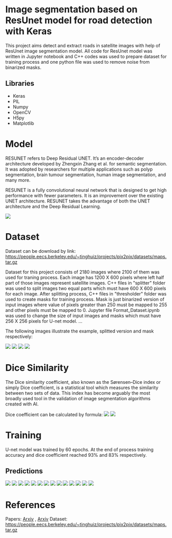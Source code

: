 # Image segmentation based on ResUnet model for road detection with Keras
This project aims detect and extract roads in satellite images with help of ResUnet image segmentation model. All code for ResUnet model was written in Jupyter notebook and C++ codes was used to prepare dataset for training process and one python file was used to remove noise from binarized masks. 

## Libraries

 - Keras
 - PIL
 - Numpy
 - OpenCV
 - H5py
 - Matplotlib

# Model 

RESUNET refers to Deep Residual UNET. It’s an encoder-decoder architecture developed by Zhengxin Zhang et al. for semantic segmentation. It was adopted by researchers for multiple applications such as polyp segmentation, brain tumour segmentation, human image segmentation, and many more. 

RESUNET is a fully convolutional neural network that is designed to get high performance with fewer parameters. It is an improvement over the existing UNET architecture. RESUNET takes the advantage of both the UNET architecture and the Deep Residual Learning.

![](images/x1.jpg)


# Dataset 
Dataset can be download by link: https://people.eecs.berkeley.edu/~tinghuiz/projects/pix2pix/datasets/maps.tar.gz

Dataset for this project consists of 2180 images where 2100 of them was used for traning process. Each image has 1200 X 600 pixels where left half part of those images represent satellite images. C++ files in "splitter" folder was used to split images two equal parts which must have 600 X 600 pixels for each image. After splitting process, C++ files in "thresholder" folder was used to create masks for training process. Mask is just binarized version of input images where value of pixels greater than 250 must be mapped to 255 and other pixels must be mapped to 0. Jupyter file Format_Dataset.ipynb was used to change the size of input images and masks which must have 256 X 256 pixels for U-net model. ...

The following images illustrate the example, splitted version and mask respectively:

![](images/maps/val/1.jpg)
![](images/1_satellite.jpg)
![](images/1_computer.jpg)
![](images/1.jpg)

# Dice Similarity

The Dice similarity coefficient, also known as the Sørensen–Dice index or simply Dice coefficient, is a statistical tool which measures the similarity between two sets of data. This index has become arguably the most broadly used tool in the validation of image segmentation algorithms created with AI.

Dice coefficient can be calculated by formula:
![](images/formula.png)
![](dice_coefficient.png)

# Training

U-net model was trained by 60 epochs. At the end of process training accuracy and dice coefficient reached 93% and 83% respectively. 


## Predictions
![](images/9_test.png)
![](images/9_pred.png)
![](images/13_test.png)
![](images/13_pred.png)
![](images/19_test.png)
![](images/19_pred.png)
![](images/21_test.png)
![](images/21_pred.png)
![](images/44_test.png)
![](images/44_pred.png)
![](images/74_test.png)
![](images/74_pred.png)
![](images/79_test.png)
![](images/79_pred.png)


# References
Papers: [Arxiv](https://arxiv.org/abs/1505.04597) ,
        [Arxiv](https://arxiv.org/pdf/1904.00592.pdf) 
Dataset: https://people.eecs.berkeley.edu/~tinghuiz/projects/pix2pix/datasets/maps.tar.gz




 
